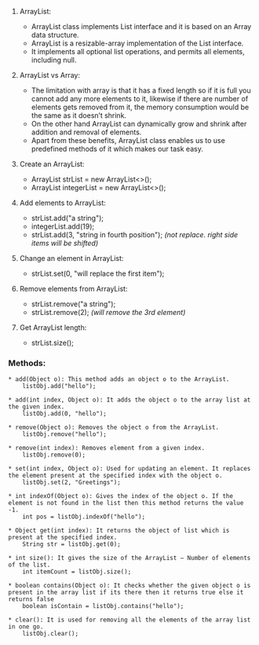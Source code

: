 1. ArrayList:  
	* ArrayList class implements List interface and it is based on an Array data structure.
	* ArrayList is a resizable-array implementation of the List interface. 
	* It implements all optional list operations, and permits all elements, including null.
	
2. ArrayList vs Array:
	* The limitation with array is that it has a fixed length so if it is full you cannot add any more elements to it, likewise if there are number of elements gets removed from it, the memory consumption would be the same as it doesn’t shrink.
	* On the other hand ArrayList can dynamically grow and shrink after addition and removal of elements.
	* Apart from these benefits, ArrayList class enables us to use predefined methods of it which makes our task easy.
	
3. Create an ArrayList:
	* ArrayList<String> strList = new ArrayList<>();
	* ArrayList<Integer> integerList = new ArrayList<>(); 
	
4. Add elements to ArrayList: 
	* strList.add("a string");
	* integerList.add(19);
	* strList.add(3, "string in fourth position"); _(not replace. right side items will be shifted)_
	
5. Change an element in ArrayList: 
	* strList.set(0, "will replace the first item");
	
6. Remove elements from ArrayList: 
	* strList.remove("a string");
	* strList.remove(2); _(will remove the 3rd element)_
	
7. Get ArrayList length: 
	* strList.size();
	
### Methods: 

	* add(Object o): This method adds an object o to the ArrayList.  
	    listObj.add("hello");
		
	* add(int index, Object o): It adds the object o to the array list at the given index.
		listObj.add(0, "hello");
		
	* remove(Object o): Removes the object o from the ArrayList.
		listObj.remove("hello");
		
	* remove(int index): Removes element from a given index.
		listObj.remove(0);
		
	* set(int index, Object o): Used for updating an element. It replaces the element present at the specified index with the object o.
		listObj.set(2, "Greetings");
		
	* int indexOf(Object o): Gives the index of the object o. If the element is not found in the list then this method returns the value -1.
		int pos = listObj.indexOf("hello");
		
	* Object get(int index): It returns the object of list which is present at the specified index.
		String str = listObj.get(0);
		
	* int size(): It gives the size of the ArrayList – Number of elements of the list.
		int itemCount = listObj.size();
		
	* boolean contains(Object o): It checks whether the given object o is present in the array list if its there then it returns true else it returns false
		boolean isContain = listObj.contains("hello");
		
	* clear(): It is used for removing all the elements of the array list in one go.
		listObj.clear();